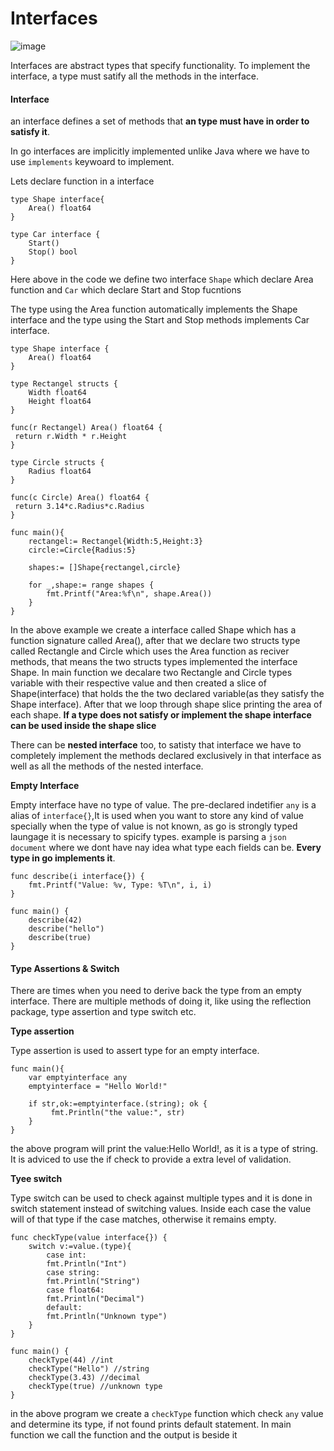 # Interfaces

![image](https://media.istockphoto.com/id/1358014160/photo/we-need-to-focus-on-our-future-goals.jpg?s=612x612&w=0&k=20&c=5CgI_OQ-ieQjEBXMkyhFjHGgnVndbc1ClEIWpIOxP8c=)

Interfaces are abstract types that specify functionality. To implement the interface, a type must satify all the methods in the interface.

#### Interface

an interface defines a set of methods that **an type must have in order to satisfy it**.

In go interfaces are implicitly implemented unlike Java where we have to use `implements` keywoard to implement.

Lets declare function in a interface
```
type Shape interface{
    Area() float64
}

type Car interface {
    Start()
    Stop() bool
}
```

Here above in the code we define two interface `Shape` which declare Area function and `Car` which declare Start and Stop fucntions

The type using the Area function automatically implements the Shape interface and the type using the Start and Stop methods implements Car interface.

```
type Shape interface {
    Area() float64
}

type Rectangel structs {
    Width float64
    Height float64
}

func(r Rectangel) Area() float64 {
 return r.Width * r.Height
}

type Circle structs {
    Radius float64
}

func(c Circle) Area() float64 {
 return 3.14*c.Radius*c.Radius
}

func main(){
    rectangel:= Rectangel{Width:5,Height:3}
    circle:=Circle{Radius:5}

    shapes:= []Shape{rectangel,circle}

    for _,shape:= range shapes {
        fmt.Printf("Area:%f\n", shape.Area())
    }
}

```
In the above example we create a interface called Shape which has a function signature called Area(), after that we declare two structs type called Rectangle and Circle which uses the Area function as reciver methods, that means the two structs types implemented the interface Shape. In main function we decalare two Rectangle and Circle types variable with their respective value and then created a slice of Shape(interface) that holds the the two declared variable(as they satisfy the Shape interface). After that we loop through shape slice printing the area of each shape. **If a type does not satisfy or implement the shape interface can be used inside the shape slice**

There can be **nested interface** too, to satisty that interface we have to completely implement the methods declared exclusively in that interface as well as all the methods of the nested interface.


**Empty Interface**

Empty interface have no type of value. The pre-declared indetifier `any` is a alias of  `interface{}`,It is used when you want to store any kind of value specially when the type of value is not known, as go is strongly typed laungage it is necessary to spicify types. example is parsing a `json document` where we dont have nay idea what type each fields can be. **Every type in go implements it**.

```
func describe(i interface{}) {
    fmt.Printf("Value: %v, Type: %T\n", i, i)
}

func main() {
    describe(42)
    describe("hello")
    describe(true)
}
```

#### Type Assertions & Switch

There are times when you need to derive back the type from an empty interface. There are multiple methods of doing it, like using the reflection package, type assertion and type switch etc.

**Type assertion**

Type assertion is used to assert type for an empty interface.

```
func main(){
    var emptyinterface any
    emptyinterface = "Hello World!"

    if str,ok:=emptyinterface.(string); ok {
         fmt.Println("the value:", str)
    }
}
```

the above program will print the value:Hello World!, as it is a type of string. It is adviced to use the if check to provide a extra level of validation.

**Tyee switch**

Type switch can be used to check against multiple types and it is done in switch statement instead of switching values. Inside each case the value will of that type if the case matches, otherwise it remains empty.

```
func checkType(value interface{}) {
    switch v:=value.(type){
        case int:
        fmt.Println("Int")
        case string:
        fmt.Println("String")
        case float64:
        fmt.Println("Decimal")
        default:
        fmt.Println("Unknown type")
    }
}

func main() {
    checkType(44) //int
    checkType("Hello") //string
    checkType(3.43) //decimal
    checkType(true) //unknown type
}
```

in the above program we create a `checkType` function which check `any` value and determine its type, if not found prints default statement. In main function we call the function and the output is beside it